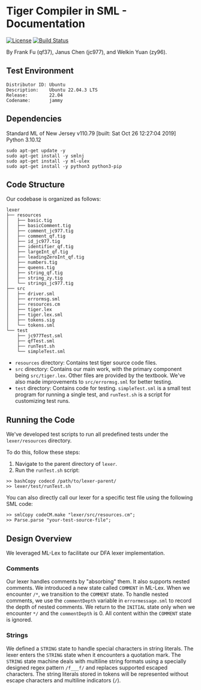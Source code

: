 # Tiger Compiler in SML - Documentation

[![License](https://img.shields.io/badge/License-GLPv3-blue.svg)](https://gitlab.oit.duke.edu/zy96/553-compiler/-/blob/main/LICENSE)
[![Build Status](https://gitlab.oit.duke.edu/zy96/553-compiler/badges/main/pipeline.svg)](https://gitlab.oit.duke.edu/zy96/553-compiler/pipelines)

By Frank Fu (qf37), Janus Chen (jc977), and Welkin Yuan (zy96).

## Test Environment
```
Distributor ID: Ubuntu  
Description:    Ubuntu 22.04.3 LTS  
Release:        22.04  
Codename:       jammy  
```

## Dependencies
Standard ML of New Jersey v110.79 [built: Sat Oct 26 12:27:04 2019]  
Python 3.10.12  
```
sudo apt-get update -y  
sudo apt-get install -y smlnj  
sudo apt-get install -y ml-ulex  
sudo apt-get install -y python3 python3-pip  
```

## Code Structure

Our codebase is organized as follows:

```
lexer
├── resources 
│   ├── basic.tig
│   ├── basicComment.tig
│   ├── comment_jc977.tig
│   ├── comment_qf.tig
│   ├── id_jc977.tig
│   ├── identifier_qf.tig
│   ├── largeInt_qf.tig
│   ├── leadingZeroInt_qf.tig
│   ├── numbers.tig
│   ├── queens.tig
│   ├── string_qf.tig
│   ├── string_zy.tig
│   └── strings_jc977.tig
├── src
│   ├── driver.sml
│   ├── errormsg.sml
│   ├── resources.cm
│   ├── tiger.lex
│   ├── tiger.lex.sml
│   ├── tokens.sig
│   └── tokens.sml
└── test
    ├── jc977Test.sml
    ├── qfTest.sml
    ├── runTest.sh
    └── simpleTest.sml
```

- `resources` directory: Contains test tiger source code files.
- `src` directory: Contains our main work, with the primary component being `src/tiger.lex`. Other files are provided by the textbook. We've also made improvements to `src/errormsg.sml` for better testing.
- `test` directory: Contains code for testing. `simpleTest.sml` is a small test program for running a single test, and `runTest.sh` is a script for customizing test runs.

## Running the Code

We've developed test scripts to run all predefined tests under the `lexer/resources` directory.

To do this, follow these steps:

1. Navigate to the parent directory of `lexer`.
2. Run the `runTest.sh` script:

```
>> bashCopy codecd /path/to/lexer-parent/
>> lexer/test/runTest.sh
```

You can also directly call our lexer for a specific test file using the following SML code:

```
>> smlCopy codeCM.make "lexer/src/resources.cm";
>> Parse.parse "your-test-source-file";
```

## Design Overview

We leveraged ML-Lex to facilitate our DFA lexer implementation.

### Comments

Our lexer handles comments by "absorbing" them. It also supports nested comments. We introduced a new state called `COMMENT` in ML-Lex. When we encounter `/*`, we transition to the `COMMENT` state. To handle nested comments, we use the `commentDepth` variable in `errormessage.sml` to record the depth of nested comments. We return to the `INITIAL` state only when we encounter `*/` and the `commentDepth` is 0. All content within the `COMMENT` state is ignored.

### Strings

We defined a `STRING` state to handle special characters in string literals. The lexer enters the `STRING` state when it encounters a quotation mark. The `STRING` state machine deals with multiline string formats using a specially designed regex pattern `/f___f/` and replaces supported escaped characters. The string literals stored in tokens will be represented without escape characters and multiline indicators (`/`).
